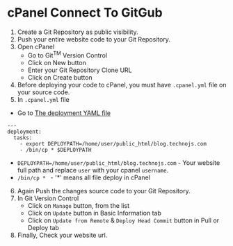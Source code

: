 # cPanel Connect To GitGub

1. Create a Git Repository as public visibility.
2. Push your entire website code to your Git Repository.
3. Open cPanel
   - Go to Git<sup>TM</sup> Version Control
   - Click on New button
   - Enter your Git Repository Clone URL
   - Click on Create button
4. Before deploying your code to cPanel, you must have `.cpanel.yml` file on your source code.
5. In `.cpanel.yml` file

- Go to [The deployment YAML file](https://docs.cpanel.net/knowledge-base/web-services/guide-to-git-deployment/#deploy-individual-files)

```
---
deployment:
  tasks:
    - export DEPLOYPATH=/home/user/public_html/blog.technojs.com
    - /bin/cp * $DEPLOYPATH
```

- `DEPLOYPATH=/home/user/public_html/blog.technojs.com` - Your website full path and replace `user` with your cpanel `username`.
- `/bin/cp * ` - '\*' means all file deploy in cPanel

6. Again Push the changes source code to your Git Repository.
7. In Git Version Control
   - Click on `Manage` button, from the list
   - Click on `Update` button in Basic Information tab
   - Click on `Update from Remote` & `Deploy Head Commit` button in Pull or Deploy tab
8. Finally, Check your website url.
